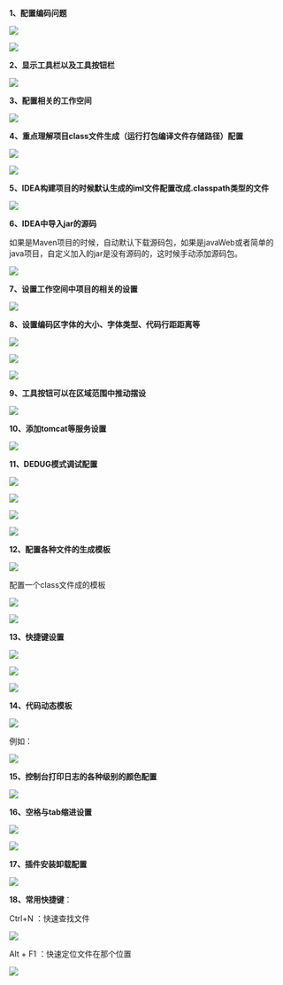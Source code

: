**1、配置编码问题**

![](file:///C:\Users\18397\AppData\Local\Temp\ksohtml40408\wps1.jpg)

![](file:///C:\Users\18397\AppData\Local\Temp\ksohtml40408\wps2.jpg)

**2、显示工具栏以及工具按钮栏**

![](file:///C:\Users\18397\AppData\Local\Temp\ksohtml40408\wps3.jpg)

**3、配置相关的工作空间**

![](file:///C:\Users\18397\AppData\Local\Temp\ksohtml40408\wps4.jpg)

**4、重点理解项目class文件生成（运行打包编译文件存储路径）配置**

![](file:///C:\Users\18397\AppData\Local\Temp\ksohtml40408\wps5.jpg)

![](file:///C:\Users\18397\AppData\Local\Temp\ksohtml40408\wps6.jpg)

**5、IDEA构建项目的时候默认生成的iml文件配置改成.classpath类型的文件**

![](file:///C:\Users\18397\AppData\Local\Temp\ksohtml40408\wps7.jpg)

**6、IDEA中导入jar的源码**

如果是Maven项目的时候，自动默认下载源码包，如果是javaWeb或者简单的java项目，自定义加入的jar是没有源码的，这时候手动添加源码包。

![](file:///C:\Users\18397\AppData\Local\Temp\ksohtml40408\wps8.jpg)

**7、设置工作空间中项目的相关的设置**

![](file:///C:\Users\18397\AppData\Local\Temp\ksohtml40408\wps9.jpg)

**8、设置编码区字体的大小、字体类型、代码行距距离等**

![](file:///C:\Users\18397\AppData\Local\Temp\ksohtml40408\wps10.jpg)

![](file:///C:\Users\18397\AppData\Local\Temp\ksohtml40408\wps11.jpg)

![](file:///C:\Users\18397\AppData\Local\Temp\ksohtml40408\wps12.jpg)

**9、工具按钮可以在区域范围中推动摆设**

![](file:///C:\Users\18397\AppData\Local\Temp\ksohtml40408\wps13.jpg)

**10、添加tomcat等服务设置**

![](file:///C:\Users\18397\AppData\Local\Temp\ksohtml40408\wps14.jpg)

**11、DEDUG模式调试配置**

![](file:///C:\Users\18397\AppData\Local\Temp\ksohtml40408\wps15.jpg)

![](file:///C:\Users\18397\AppData\Local\Temp\ksohtml40408\wps16.jpg)

![](file:///C:\Users\18397\AppData\Local\Temp\ksohtml40408\wps17.jpg)

![](file:///C:\Users\18397\AppData\Local\Temp\ksohtml40408\wps18.jpg)

**12、配置各种文件的生成模板**

![](file:///C:\Users\18397\AppData\Local\Temp\ksohtml40408\wps19.jpg)

配置一个class文件成的模板

![](file:///C:\Users\18397\AppData\Local\Temp\ksohtml40408\wps20.jpg)

![](file:///C:\Users\18397\AppData\Local\Temp\ksohtml40408\wps21.jpg)

**13、快捷键设置**

![](file:///C:\Users\18397\AppData\Local\Temp\ksohtml40408\wps22.jpg)

![](file:///C:\Users\18397\AppData\Local\Temp\ksohtml40408\wps23.jpg)

![](file:///C:\Users\18397\AppData\Local\Temp\ksohtml40408\wps24.jpg)

**14、代码动态模板**

![](file:///C:\Users\18397\AppData\Local\Temp\ksohtml40408\wps25.jpg)

例如：

![](file:///C:\Users\18397\AppData\Local\Temp\ksohtml40408\wps26.jpg)

**15、控制台打印日志的各种级别的颜色配置**

![](file:///C:\Users\18397\AppData\Local\Temp\ksohtml40408\wps27.jpg)

**16、空格与tab缩进设置**

![](file:///C:\Users\18397\AppData\Local\Temp\ksohtml40408\wps28.jpg)

![](file:///C:\Users\18397\AppData\Local\Temp\ksohtml40408\wps29.jpg)

**17、插件安装卸载配置**

![](file:///C:\Users\18397\AppData\Local\Temp\ksohtml40408\wps30.jpg)

**18、常用快捷键**：

Ctrl+N ：快速查找文件

![](file:///C:\Users\18397\AppData\Local\Temp\ksohtml40408\wps31.jpg)

Alt + F1 ：快速定位文件在那个位置

![](file:///C:\Users\18397\AppData\Local\Temp\ksohtml40408\wps32.jpg)



